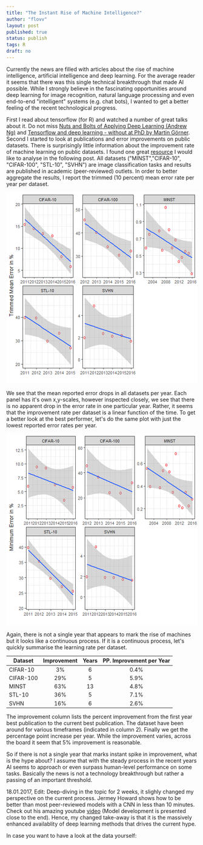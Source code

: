 ```yaml
---
title: "The Instant Rise of Machine Intelligence?"
author: "flovv"
layout: post
published: true
status: publish
tags: R
draft: no
---
```

 

 
 
Currently the news are filled with articles about the rise of machine intelligence, artificial intelligence and deep learning.
For the average reader it seems that there was this single technical breakthrough that made AI possible. While I strongly believe in the fascinating opportunities around deep learning for image recognition, natural language processing and even end-to-end "intelligent" systems (e.g. chat bots), I wanted to get a better feeling of the recent technological progress. 


First I read about tensorflow (for R) and watched a number of great talks about it. Do not miss [Nuts and Bolts of Applying Deep Learning (Andrew Ng)](https://www.youtube.com/watch?v=F1ka6a13S9I) and [Tensorflow and deep learning - without at PhD by Martin Görner](https://www.youtube.com/watch?v=vq2nnJ4g6N0). Second I started to look at publications and error improvements on public datasets.
There is surprisingly little information about the improvement rate of machine learning on public datasets. I found one great [resource](http://rodrigob.github.io/are_we_there_yet/build/classification_datasets_results.html) I would like to analyse in the following post. 
All datasets ("MINST","CIFAR-10", "CIFAR-100", "STL-10", "SVHN") are image classification tasks and results are published in academic (peer-reviewed) outlets.
In order to better aggregate the results, I report the trimmed (10 percent) mean error rate per year per dataset.
 
![plot of chunk unnamed-chunk-2](/figures/post17/unnamed-chunk-2-1.png)
 
We see that the mean reported error drops in all datasets per year. Each panel has it's own x,y-scales, however inspected closely, we see that there is no apparent drop in the error rate in one particular year. Rather, it seems that the improvement rate per dataset is a linear function of the time.
To get a better look at the best performer, let's do the same plot with just the lowest reported error rates per year.
 
![plot of chunk unnamed-chunk-3](/figures/post17/unnamed-chunk-3-1.png)
 
Again, there is not a single year that appears to mark the rise of machines but it looks like a continuous process.
If it is a continuous process, let's quickly summarise the learning rate per dataset.
 
| Dataset         | Improvement | Years | PP. Improvement per Year |
|-----------------|:-----------:|:-----:|:------------------------:|
|    CIFAR-10     |      3%     |   6   |           0.4%           |
|    CIFAR-100    |     29%     |   5   |           5.9%           |
|    MINST        |     63%     |   13  |           4.8%           |
|    STL-10       |     36%     |   5   |           7.1%           |
|    SVHN         |     16%     |   6   |           2.6%           |
 
The improvement column lists the percent improvement from the first year best publication to the current best publication. The dataset have been around for various timeframes (indicated in column 2). Finally we get the percentage point increase per year. While the improvement varies, across the board it seem that 5% improvement is reasonable.
 
So if there is not a single year that marks instant spike in improvement, what is the hype about? I assume that with the steady process in the recent years AI seems to approach or even surpass human-level performance on some tasks. Basically the news is not a technology breakthrough but rather a passing of an important threshold. 
 
18.01.2017, Edit:
Deep-diving in the topic for 2 weeks, it slighly changed my perspective on the current process. Jermey Howard shows how to be better than most peer-reviewed models with a CNN in less than 10 minutes. Check out his amazing youtube [video](http://course.fast.ai/lessons/lesson3.html) (Model development is presented close to the end). Hence, my changed take-away is that it is the massively enhanced availablity of deep learning methods that drives the current hype.

 
In case you want to have a look at the data yourself:
<script src="https://gist.github.com/flovv/437d6d30b5a1f92e5c482b36f70c69ab.js"></script>
 
 
